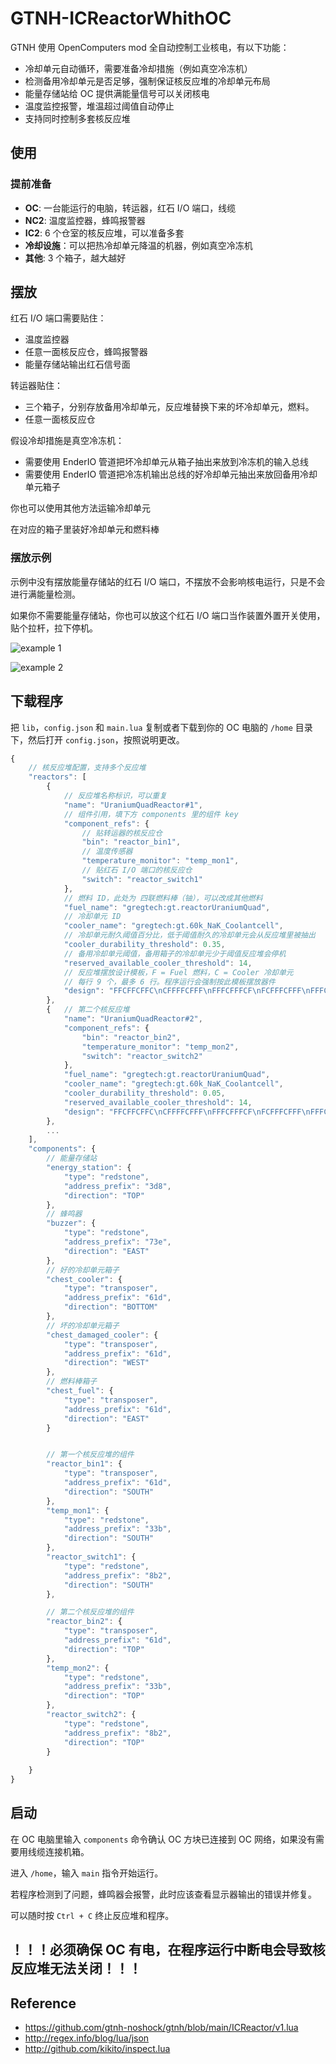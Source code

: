 # GTNH-ICReactorWhithOC

GTNH 使用 OpenComputers mod 全自动控制工业核电，有以下功能：

* 冷却单元自动循环，需要准备冷却措施（例如真空冷冻机）
* 检测备用冷却单元是否足够，强制保证核反应堆的冷却单元布局
* 能量存储站给 OC 提供满能量信号可以关闭核电
* 温度监控报警，堆温超过阈值自动停止
* 支持同时控制多套核反应堆

## 使用

### 提前准备

* **OC**: 一台能运行的电脑，转运器，红石 I/O 端口，线缆
* **NC2**: 温度监控器，蜂鸣报警器
* **IC2**: 6 个仓室的核反应堆，可以准备多套
* **冷却设施**：可以把热冷却单元降温的机器，例如真空冷冻机
* **其他**: 3 个箱子，越大越好

## 摆放

红石 I/O 端口需要贴住：
* 温度监控器
* 任意一面核反应仓，蜂鸣报警器
* 能量存储站输出红石信号面

转运器贴住：
* 三个箱子，分别存放备用冷却单元，反应堆替换下来的坏冷却单元，燃料。
* 任意一面核反应仓

假设冷却措施是真空冷冻机：
* 需要使用 EnderIO 管道把坏冷却单元从箱子抽出来放到冷冻机的输入总线
* 需要使用 EnderIO 管道把冷冻机输出总线的好冷却单元抽出来放回备用冷却单元箱子

你也可以使用其他方法运输冷却单元

在对应的箱子里装好冷却单元和燃料棒

### 摆放示例

示例中没有摆放能量存储站的红石 I/O 端口，不摆放不会影响核电运行，只是不会进行满能量检测。

如果你不需要能量存储站，你也可以放这个红石 I/O 端口当作装置外置开关使用，贴个拉杆，拉下停机。

![example 1](asset/example_1.webp)

![example 2](asset/example_2.webp)

## 下载程序

把 `lib`，`config.json` 和 `main.lua` 复制或者下载到你的 OC 电脑的 `/home` 目录下，然后打开 `config.json`，按照说明更改。

```javascript
{
    // 核反应堆配置，支持多个反应堆
    "reactors": [
        {
            // 反应堆名称标识，可以重复
            "name": "UraniumQuadReactor#1",
            // 组件引用，填下方 components 里的组件 key
            "component_refs": {
                // 贴转运器的核反应仓
                "bin": "reactor_bin1",
                // 温度传感器
                "temperature_monitor": "temp_mon1",
                // 贴红石 I/O 端口的核反应仓
                "switch": "reactor_switch1"
            },
            // 燃料 ID，此处为 四联燃料棒（铀），可以改成其他燃料
            "fuel_name": "gregtech:gt.reactorUraniumQuad",
            // 冷却单元 ID
            "cooler_name": "gregtech:gt.60k_NaK_Coolantcell",
            // 冷却单元耐久阈值百分比，低于阈值耐久的冷却单元会从反应堆里被抽出
            "cooler_durability_threshold": 0.35,
            // 备用冷却单元阈值，备用箱子的冷却单元少于阈值反应堆会停机
            "reserved_available_cooler_threshold": 14,
            // 反应堆摆放设计模板，F = Fuel 燃料，C = Cooler 冷却单元
            // 每行 9 个，最多 6 行。程序运行会强制按此模板摆放器件
            "design": "FFCFFCFFC\nCFFFFCFFF\nFFFCFFFCF\nFCFFFCFFF\nFFFCFFFFC\nCFFCFFCFF",
        },
        {   // 第二个核反应堆
            "name": "UraniumQuadReactor#2",
            "component_refs": {
                "bin": "reactor_bin2",
                "temperature_monitor": "temp_mon2",
                "switch": "reactor_switch2"
            },
            "fuel_name": "gregtech:gt.reactorUraniumQuad",
            "cooler_name": "gregtech:gt.60k_NaK_Coolantcell",
            "cooler_durability_threshold": 0.05,
            "reserved_available_cooler_threshold": 14,
            "design": "FFCFFCFFC\nCFFFFCFFF\nFFFCFFFCF\nFCFFFCFFF\nFFFCFFFFC\nCFFCFFCFF"
        },
        ...
    ],
    "components": {
        // 能量存储站
        "energy_station": {
            "type": "redstone",
            "address_prefix": "3d8",
            "direction": "TOP"
        },
        // 蜂鸣器
        "buzzer": {
            "type": "redstone",
            "address_prefix": "73e",
            "direction": "EAST"
        },
        // 好的冷却单元箱子
        "chest_cooler": {
            "type": "transposer",
            "address_prefix": "61d",
            "direction": "BOTTOM"
        },
        // 坏的冷却单元箱子
        "chest_damaged_cooler": {
            "type": "transposer",
            "address_prefix": "61d",
            "direction": "WEST"
        },
        // 燃料棒箱子
        "chest_fuel": {
            "type": "transposer",
            "address_prefix": "61d",
            "direction": "EAST"
        }


        // 第一个核反应堆的组件
        "reactor_bin1": {
            "type": "transposer",
            "address_prefix": "61d",
            "direction": "SOUTH"
        },
        "temp_mon1": {
            "type": "redstone",
            "address_prefix": "33b",
            "direction": "SOUTH"
        },
        "reactor_switch1": {
            "type": "redstone",
            "address_prefix": "8b2",
            "direction": "SOUTH"
        },

        // 第二个核反应堆的组件
        "reactor_bin2": {
            "type": "transposer",
            "address_prefix": "61d",
            "direction": "TOP"
        },
        "temp_mon2": {
            "type": "redstone",
            "address_prefix": "33b",
            "direction": "TOP"
        },
        "reactor_switch2": {
            "type": "redstone",
            "address_prefix": "8b2",
            "direction": "TOP"
        }
        
    }
}
```

## 启动

在 OC 电脑里输入 `components` 命令确认 OC 方块已连接到 OC 网络，如果没有需要用线缆连接机箱。

进入 `/home`，输入 `main` 指令开始运行。

若程序检测到了问题，蜂鸣器会报警，此时应该查看显示器输出的错误并修复。

可以随时按 `Ctrl + C` 终止反应堆和程序。

## **！！！必须确保 OC 有电，在程序运行中断电会导致核反应堆无法关闭！！！**

## Reference

* https://github.com/gtnh-noshock/gtnh/blob/main/ICReactor/v1.lua
* http://regex.info/blog/lua/json
* http://github.com/kikito/inspect.lua